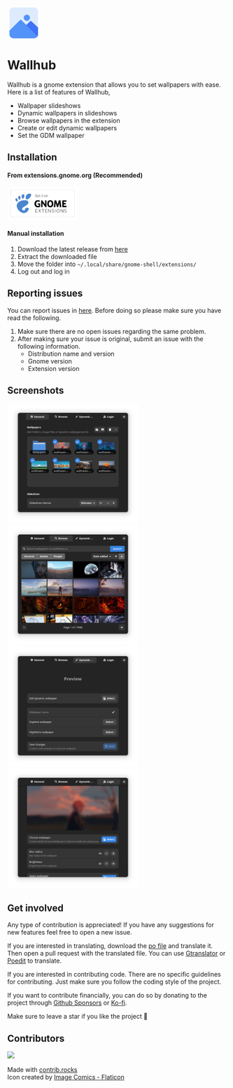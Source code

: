 <div>
  <img src="assets/images/icon.png" height="75"> 
  <h1>Wallhub</h1>
</div>

Wallhub is a gnome extension that allows you to set wallpapers with ease. Here is a list of features of Wallhub,

- Wallpaper slideshows
- Dynamic wallpapers in slideshows
- Browse wallpapers in the extension
- Create or edit dynamic wallpapers
- Set the GDM wallpaper

## Installation

#### From extensions.gnome.org (Recommended)

[<img src="assets/images/ego.png" height="75">](https://extensions.gnome.org/extension/6661/wallhub/)

#### Manual installation

1. Download the latest release from [here](https://github.com/sakithb/wallhub/releases)
2. Extract the downloaded file
3. Move the folder into `~/.local/share/gnome-shell/extensions/`
4. Log out and log in

## Reporting issues

You can report issues in [here](https://github.com/sakithb/wallhub/issues). Before doing so please make sure you have read the following.

1. Make sure there are no open issues regarding the same problem.
2. After making sure your issue is original, submit an issue with the following information.
   - Distribution name and version
   - Gnome version
   - Extension version

## Screenshots

<img src="assets/images/general_prefs.png" width="300">
<img src="assets/images/browse_prefs.png" width="300">
<img src="assets/images/dwp_prefs.png" width="300">
<img src="assets/images/login_prefs.png" width="300">

## Get involved

Any type of contribution is appreciated! If you have any suggestions for new features feel free to open a new issue.

If you are interested in translating, download the [po file](https://github.com/sakithb/wallhub/blob/main/assets/locale/wallhub@sakithb.github.io) and translate it. Then open a pull request with the translated file. You can use [Gtranslator](https://flathub.org/apps/org.gnome.Gtranslator) or [Poedit](https://flathub.org/apps/net.poedit.Poedit) to translate.

If you are interested in contributing code. There are no specific guidelines for contributing. Just make sure you follow the coding style of the project.

If you want to contribute financially, you can do so by donating to the project through [Github Sponsors](https://github.com/sponsors/sakithb) or [Ko-fi](https://ko-fi.com/sakithb).

Make sure to leave a star if you like the project 💫

## Contributors

<a href="https://github.com/sakithb/wallhub/graphs/contributors">
  <img src="https://contrib.rocks/image?repo=sakithb/wallhub" />
</a>

<br/>

Made with [contrib.rocks](https://contrib.rocks)<br/>
Icon created by [Image Comics - Flaticon](https://www.flaticon.com/free-icons/image-comics)
